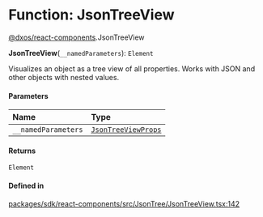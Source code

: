 # Function: JsonTreeView

[@dxos/react-components](../modules/dxos_react_components.md).JsonTreeView

**JsonTreeView**(`__namedParameters`): `Element`

Visualizes an object as a tree view of all properties.
Works with JSON and other objects with nested values.

#### Parameters

| Name | Type |
| :------ | :------ |
| `__namedParameters` | [`JsonTreeViewProps`](../interfaces/dxos_react_components.JsonTreeViewProps.md) |

#### Returns

`Element`

#### Defined in

[packages/sdk/react-components/src/JsonTree/JsonTreeView.tsx:142](https://github.com/dxos/dxos/blob/db8188dae/packages/sdk/react-components/src/JsonTree/JsonTreeView.tsx#L142)
